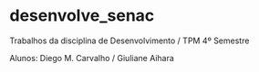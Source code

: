 desenvolve_senac
================

Trabalhos da disciplina de Desenvolvimento / TPM 4º Semestre

Alunos: Diego M. Carvalho / Giuliane Aihara
